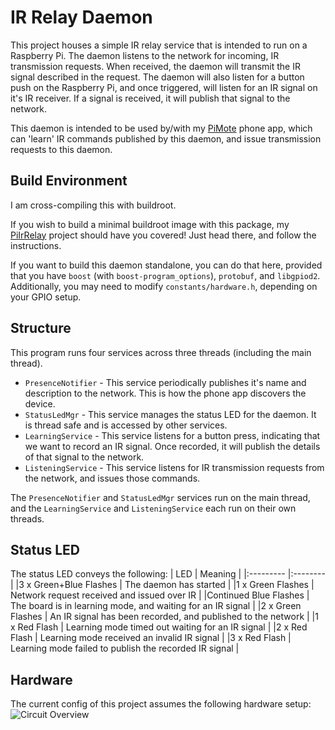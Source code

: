# IR Relay Daemon
This project houses a simple IR relay service that is intended to run on a
Raspberry Pi. The daemon listens to the network for incoming, IR transmission
requests. When received, the daemon will transmit the IR signal described in
the request. The daemon will also listen for a button push on the Raspberry Pi,
and once triggered, will listen for an IR signal on it's IR receiver. If a
signal is received, it will publish that signal to the network.

This daemon is intended to be used by/with my [PiMote](https://github.com/arobinson434/PiMote)
phone app, which can 'learn' IR commands published by this daemon, and issue
transmission requests to this daemon.

## Build Environment
I am cross-compiling this with buildroot.

If you wish to build a minimal buildroot image with this package, my
[PiIrRelay](https://github.com/arobinson434/PiIrRelay) project should have you
covered! Just head there, and follow the instructions.

If you want to build this daemon standalone, you can do that here, provided that
you have `boost` (with `boost-program_options`), `protobuf`, and `libgpiod2`.
Additionally, you may need to modify `constants/hardware.h`, depending on your
GPIO setup.

## Structure
This program runs four services across three threads (including the main
thread).
* `PresenceNotifier` - This service periodically publishes it's name and
description to the network. This is how the phone app discovers the device.
* `StatusLedMgr` - This service manages the status LED for the daemon. It is
thread safe and is accessed by other services.
* `LearningService` - This service listens for a button press, indicating that
we want to record an IR signal. Once recorded, it will publish the details of
that signal to the network.
* `ListeningService` - This service listens for IR transmission requests from
the network, and issues those commands.

The `PresenceNotifier` and `StatusLedMgr` services run on the main thread, and
the `LearningService` and `ListeningService` each run on their own threads.

## Status LED
The status LED conveys the following:
| LED                   | Meaning                                                      |
|:---------             |:--------                                                     |
|3 x Green+Blue Flashes | The daemon has started                                       |
|1 x Green Flashes      | Network request received and issued over IR                  |
|Continued Blue Flashes | The board is in learning mode, and waiting for an IR signal  |
|2 x Green Flashes      | An IR signal has been recorded, and published to the network |
|1 x Red Flash          | Learning mode timed out waiting for an IR signal             |
|2 x Red Flash          | Learning mode received an invalid IR signal                  |
|3 x Red Flash          | Learning mode failed to publish the recorded IR signal       |

## Hardware
The current config of this project assumes the following hardware setup:
![Circuit Overview](https://github.com/arobinson434/IrRelayDaemon/blob/main/docs/overview.png)
